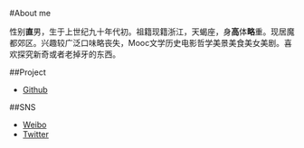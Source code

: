 #About me

性别**直**男，生于上世纪九十年代初。祖籍现籍浙江，天蝎座，身**高**体**略**重。现居魔都郊区。兴趣较广泛口味略丧失，Mooc文学历史电影哲学美景美食美女美剧。喜欢探究新奇或者老掉牙的东西。

##Project
* [Github](https://github.com/waraiotoko1108)

##SNS
* [Weibo](http://weibo.com/u/1292213160)
* [Twitter](https://twitter.com/waraiotoko1108)